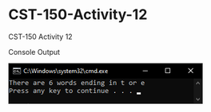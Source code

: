 # CST-150-Activity-12
 CST-150 Activity 12

Console Output

![alt text](https://raw.githubusercontent.com/IttyBittyNinja/CST-150-Activity-12/main/Console%20Output.png)
